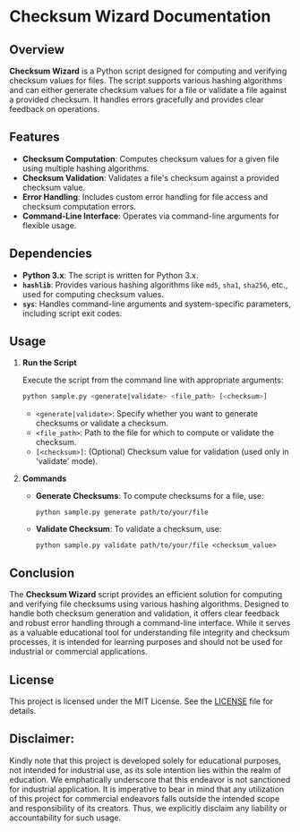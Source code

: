 # Checksum Wizard Documentation

## Overview
**Checksum Wizard** is a Python script designed for computing and verifying checksum values for files. The script supports various hashing algorithms and can either generate checksum values for a file or validate a file against a provided checksum. It handles errors gracefully and provides clear feedback on operations.


## Features
- **Checksum Computation**: Computes checksum values for a given file using multiple hashing algorithms.
- **Checksum Validation**: Validates a file's checksum against a provided checksum value.
- **Error Handling**: Includes custom error handling for file access and checksum computation errors.
- **Command-Line Interface**: Operates via command-line arguments for flexible usage.

## Dependencies
- **Python 3.x**: The script is written for Python 3.x.
- **`hashlib`**: Provides various hashing algorithms like `md5`, `sha1`, `sha256`, etc., used for computing checksum values.
- **`sys`**: Handles command-line arguments and system-specific parameters, including script exit codes.

## Usage
1. **Run the Script**

   Execute the script from the command line with appropriate arguments:

   ```bash
   python sample.py <generate|validate> <file_path> [<checksum>]
   ```

   - `<generate|validate>`: Specify whether you want to generate checksums or validate a checksum.
   - `<file_path>`: Path to the file for which to compute or validate the checksum.
   - `[<checksum>]`: (Optional) Checksum value for validation (used only in 'validate' mode).

2. **Commands**
   - **Generate Checksums**: To compute checksums for a file, use:
     ```
     python sample.py generate path/to/your/file
     ```
   - **Validate Checksum**: To validate a checksum, use:
     ```
     python sample.py validate path/to/your/file <checksum_value>
     ```

## Conclusion
The **Checksum Wizard** script provides an efficient solution for computing and verifying file checksums using various hashing algorithms. Designed to handle both checksum generation and validation, it offers clear feedback and robust error handling through a command-line interface. While it serves as a valuable educational tool for understanding file integrity and checksum processes, it is intended for learning purposes and should not be used for industrial or commercial applications.

## **License**
This project is licensed under the MIT License. See the [LICENSE](LICENSE) file for details.

## **Disclaimer:**
Kindly note that this project is developed solely for educational purposes, not intended for industrial use, as its sole intention lies within the realm of education. We emphatically underscore that this endeavor is not sanctioned for industrial application. It is imperative to bear in mind that any utilization of this project for commercial endeavors falls outside the intended scope and responsibility of its creators. Thus, we explicitly disclaim any liability or accountability for such usage.